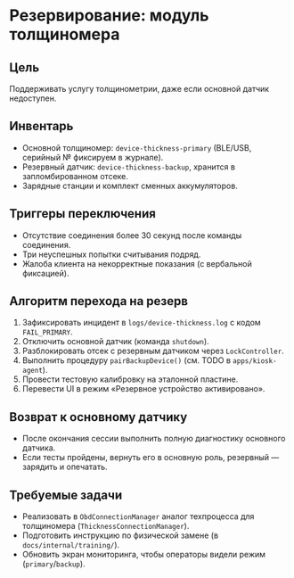 # Резервирование: модуль толщиномера

## Цель

Поддерживать услугу толщинометрии, даже если основной датчик недоступен.

## Инвентарь

- Основной толщиномер: `device-thickness-primary` (BLE/USB, серийный № фиксируем в журнале).
- Резервный датчик: `device-thickness-backup`, хранится в запломбированном отсеке.
- Зарядные станции и комплект сменных аккумуляторов.

## Триггеры переключения

- Отсутствие соединения более 30 секунд после команды соединения.
- Три неуспешных попытки считывания подряд.
- Жалоба клиента на некорректные показания (с вербальной фиксацией).

## Алгоритм перехода на резерв

1. Зафиксировать инцидент в `logs/device-thickness.log` с кодом `FAIL_PRIMARY`.
2. Отключить основной датчик (команда `shutdown`).
3. Разблокировать отсек с резервным датчиком через `LockController`.
4. Выполнить процедуру `pairBackupDevice()` (см. TODO в `apps/kiosk-agent`).
5. Провести тестовую калибровку на эталонной пластине.
6. Перевести UI в режим «Резервное устройство активировано».

## Возврат к основному датчику

- После окончания сессии выполнить полную диагностику основного датчика.
- Если тесты пройдены, вернуть его в основную роль, резервный — зарядить и опечатать.

## Требуемые задачи

- Реализовать в `ObdConnectionManager` аналог техпроцесса для толщиномера (`ThicknessConnectionManager`).
- Подготовить инструкцию по физической замене (в `docs/internal/training/`).
- Обновить экран мониторинга, чтобы операторы видели режим (`primary`/`backup`).
